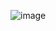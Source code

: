 ![image](https://github.com/Bpig-C/simCSE_chinese_Reproduce/assets/71739495/a6a2b59d-d825-4d80-aa8e-dbe28aae9d0b)

